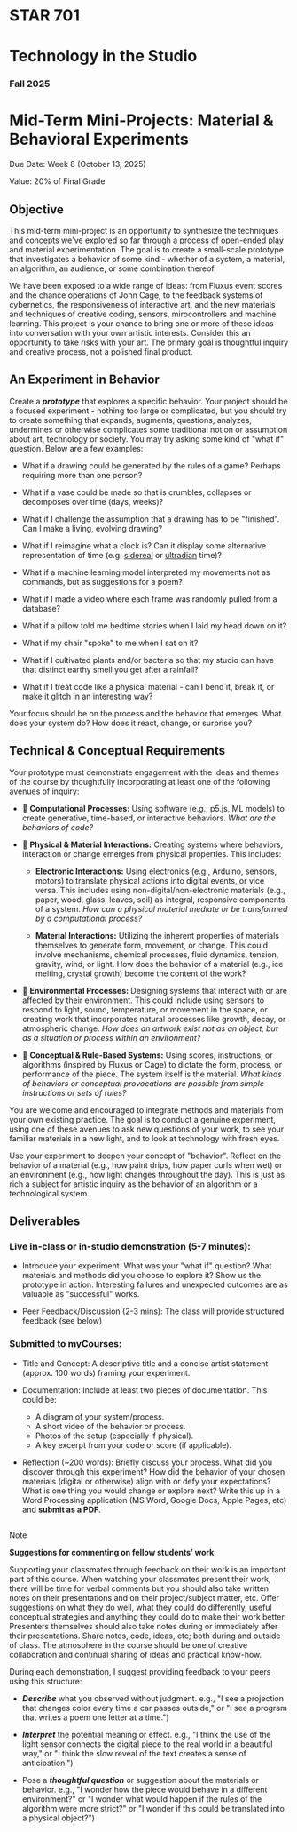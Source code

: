 # STAR 701

# Technology in the Studio

### Fall 2025

# Mid-Term Mini-Projects: Material & Behavioral Experiments


Due Date: Week 8 (October 13, 2025)

Value: 20% of Final Grade

## Objective
This mid-term mini-project is an opportunity to synthesize the techniques and concepts we've explored so far through a process of open-ended play and material experimentation. The goal is to create a small-scale prototype that investigates a behavior of some kind - whether of a system, a material, an algorithm, an audience, or some combination thereof.

We have been exposed to a wide range of ideas: from Fluxus event scores and the chance operations of John Cage, to the feedback systems of cybernetics, the responsiveness of interactive art, and the new materials and techniques of creative coding, sensors, mirocontrollers and machine learning. This project is your chance to bring one or more of these ideas into conversation with your own artistic interests. Consider this an opportunity to take risks with your art. The primary goal is thoughtful inquiry and creative process, not a polished final product.

## An Experiment in Behavior
Create a **_prototype_** that explores a specific behavior. Your project should be a focused experiment - nothing too large or complicated, but you should try to create something that expands, augments, questions, analyzes, undermines or otherwise complicates some traditional notion or assumption about art, technology or society. You may try asking some kind of "what if" question. Below are a few examples:

- What if a drawing could be generated by the rules of a game? Perhaps requiring more than one person?

- What if a vase could be made so that is crumbles, collapses or decomposes over time (days, weeks)?

- What if I challenge the assumption that a drawing has to be "finished". Can I make a living, evolving drawing?

- What if I reimagine what a clock is? Can it display some alternative representation of time (e.g. [sidereal](https://en.wikipedia.org/wiki/Sidereal_time) or [ultradian](https://en.wikipedia.org/wiki/Ultradian_rhythm) time)?

- What if a machine learning model interpreted my movements not as commands, but as suggestions for a poem?

- What if I made a video where each frame was randomly pulled from a database?

- What if a pillow told me bedtime stories when I laid my head down on it?

- What if my chair "spoke" to me when I sat on it?

- What if I cultivated plants and/or bacteria so that my studio can have that distinct earthy smell you get after a rainfall?

- What if I treat code like a physical material - can I bend it, break it, or make it glitch in an interesting way?

Your focus should be on the process and the behavior that emerges. What does your system do? How does it react, change, or surprise you?

## Technical & Conceptual Requirements
Your prototype must demonstrate engagement with the ideas and themes of the course by thoughtfully incorporating at least one of the following avenues of inquiry:

- :small_blue_diamond: **Computational Processes:** Using software (e.g., p5.js, ML models) to create generative, time-based, or interactive behaviors. _What are the behaviors of code?_

- :small_blue_diamond: **Physical & Material Interactions:** Creating systems where behaviors, interaction or change emerges from physical properties. This includes:

    - **Electronic Interactions:** Using electronics (e.g., Arduino, sensors, motors) to translate physical actions into digital events, or vice versa. This includes using non-digital/non-electronic materials (e.g., paper, wood, glass, leaves, soil) as integral, responsive components of a system. _How can a physical material mediate or be transformed by a computational process?_

    - **Material Interactions:** Utilizing the inherent properties of materials themselves to generate form, movement, or change. This could involve mechanisms, chemical processes, fluid dynamics, tension, gravity, wind, or light. How does the behavior of a material (e.g., ice melting, crystal growth) become the content of the work?

- :small_blue_diamond: **Environmental Processes:** Designing systems that interact with or are affected by their environment. This could include using sensors to respond to light, sound, temperature, or movement in the space, or creating work that incorporates natural processes like growth, decay, or atmospheric change. _How does an artwork exist not as an object, but as a situation or process within an environment?_

- :small_blue_diamond: **Conceptual & Rule-Based Systems:** Using scores, instructions, or algorithms (inspired by Fluxus or Cage) to dictate the form, process, or performance of the piece. The system itself is the material. _What kinds of behaviors or conceptual provocations are possible from simple instructions or sets of rules?_

You are welcome and encouraged to integrate methods and materials from your own existing practice. The goal is to conduct a genuine experiment, using one of these avenues to ask new questions of your work, to see your familiar materials in a new light, and to look at technology with fresh eyes.

Use your experiment to deepen your concept of "behavior". Reflect on the behavior of a material (e.g., how paint drips, how paper curls when wet) or an environment (e.g., how light changes throughout the day). This is just as rich a subject for artistic inquiry as the behavior of an algorithm or a technological system.


## Deliverables
### Live in-class or in-studio demonstration (5-7 minutes):

* Introduce your experiment. What was your "what if" question? What materials and methods did you choose to explore it? Show us the prototype in action. Interesting failures and unexpected outcomes are as valuable as "successful" works.

* Peer Feedback/Discussion (2-3 mins): The class will provide structured feedback (see below)

### Submitted to myCourses:

* Title and Concept: A descriptive title and a concise artist statement (approx. 100 words) framing your experiment.

* Documentation: Include at least two pieces of documentation. This could be:
    * A diagram of your system/process.
    * A short video of the behavior or process.
    * Photos of the setup (especially if physical).
    * A key excerpt from your code or score (if applicable).

* Reflection (~200 words): Briefly discuss your process. What did you discover through this experiment? How did the behavior of your chosen materials (digital or otherwise) align with or defy your expectations? What is one thing you would change or explore next? Write this up in a Word Processing application (MS Word, Google Docs, Apple Pages, etc) and **submit as a PDF**.

##
>[!NOTE]
> **Suggestions for commenting on fellow students’ work**

Supporting your classmates through feedback on their work is an important part of this course. When watching your classmates present their work, there will be time for verbal comments but you should also take written notes on their presentations and on their project/subject matter, etc. Offer suggestions on what they do well, what they could do differently, useful conceptual strategies and anything they could do to make their work better. Presenters themselves should also take notes during or immediately after their presentations. Share notes, code, ideas, etc; both during and outside of class. The atmosphere in the course should be one of creative collaboration and continual sharing of ideas and practical know-how.

During each demonstration, I suggest providing feedback to your peers using this structure:

- **_Describe_** what you observed without judgment. e.g., "I see a projection that changes color every time a car passes outside," or "I see a program that writes a poem one letter at a time.")

- **_Interpret_** the potential meaning or effect. e.g., "I think the use of the light sensor connects the digital piece to the real world in a beautiful way," or "I think the slow reveal of the text creates a sense of anticipation.")

- Pose a **_thoughtful question_** or suggestion about the materials or behavior. e.g., "I wonder how the piece would behave in a different environment?" or "I wonder what would happen if the rules of the algorithm were more strict?" or "I wonder if this could be translated into a physical object?")
